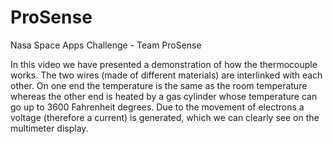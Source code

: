 # ProSense
Nasa Space Apps Challenge - Team ProSense

In this video we have presented a demonstration of how the thermocouple works. 
The two wires (made of different materials) are interlinked with each other. 
On one end the temperature is the same as the room temperature whereas the other end is heated by a gas cylinder 
whose temperature can go up to 3600 Fahrenheit degrees. Due to the movement of electrons a voltage (therefore a current)
is generated, which we can clearly see on the multimeter display.
